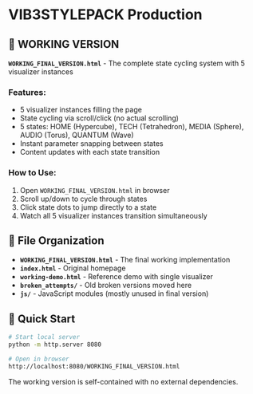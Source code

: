 # VIB3STYLEPACK Production

## 🎯 **WORKING VERSION**

**`WORKING_FINAL_VERSION.html`** - The complete state cycling system with 5 visualizer instances

### Features:
- 5 visualizer instances filling the page
- State cycling via scroll/click (no actual scrolling)
- 5 states: HOME (Hypercube), TECH (Tetrahedron), MEDIA (Sphere), AUDIO (Torus), QUANTUM (Wave)
- Instant parameter snapping between states
- Content updates with each state transition

### How to Use:
1. Open `WORKING_FINAL_VERSION.html` in browser
2. Scroll up/down to cycle through states
3. Click state dots to jump directly to a state
4. Watch all 5 visualizer instances transition simultaneously

## 📁 **File Organization**

- **`WORKING_FINAL_VERSION.html`** - The final working implementation
- **`index.html`** - Original homepage
- **`working-demo.html`** - Reference demo with single visualizer
- **`broken_attempts/`** - Old broken versions moved here
- **`js/`** - JavaScript modules (mostly unused in final version)

## 🚀 **Quick Start**

```bash
# Start local server
python -m http.server 8080

# Open in browser
http://localhost:8080/WORKING_FINAL_VERSION.html
```

The working version is self-contained with no external dependencies.